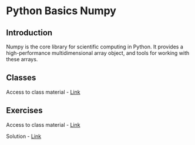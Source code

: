 # Python Basics Numpy

## Introduction
Numpy is the core library for scientific computing in Python. It provides a high-performance multidimensional array object, and tools for working with these arrays.

## Classes
Access to class material - [Link](Classes/Basics_Numpy.ipynb)

## Exercises
Access to class material - [Link](Exercises/numpy_exercises.ipynb)

Solution - [Link](Exercises/numpy_exercises_solution.ipynb)
